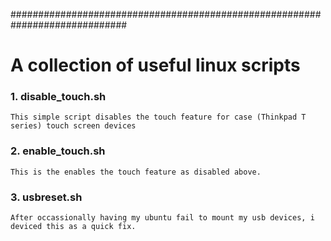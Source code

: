 #############################################################################
# **A collection of useful linux scripts**

### **1. disable_touch.sh**
    This simple script disables the touch feature for case (Thinkpad T series) touch screen devices

### **2. enable_touch.sh**
    This is the enables the touch feature as disabled above.

### **3. usbreset.sh**
    After occassionally having my ubuntu fail to mount my usb devices, i deviced this as a quick fix.

